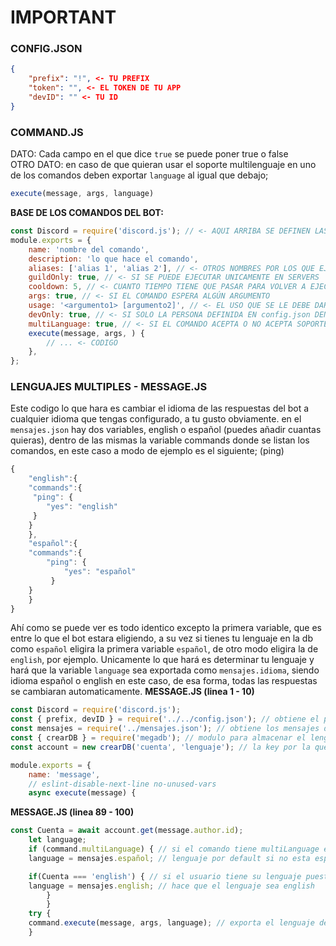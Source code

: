 # IMPORTANT
### CONFIG.JSON
```json
{
	"prefix": "!", <- TU PREFIX
	"token": "", <- EL TOKEN DE TU APP
	"devID": "" <- TU ID
}

```
### COMMAND.JS
DATO: Cada campo en el que dice `true` se puede poner true o false                                                                                                               
OTRO DATO: en caso de que quieran usar el soporte multilenguaje en uno de los comandos deben exportar `language` al igual que debajo;
```js 
execute(message, args, language)
```
**BASE DE LOS COMANDOS DEL BOT:**
```js
const Discord = require('discord.js'); // <- AQUI ARRIBA SE DEFINEN LAS DEPENDECIAS
module.exports = {
	name: 'nombre del comando',
	description: 'lo que hace el comando',
	aliases: ['alias 1', 'alias 2'], // <- OTROS NOMBRES POR LOS QUE EJECUTAR TU COMANDO
	guildOnly: true, // <- SI SE PUEDE EJECUTAR UNICAMENTE EN SERVERS
	cooldown: 5, // <- CUANTO TIEMPO TIENE QUE PASAR PARA VOLVER A EJECUTAR EL COMANDO (EN SEGUNDOS, EN message.js YA SE CONVIERTE A MILISEGUNDOS)
	args: true, // <- SI EL COMANDO ESPERA ALGÚN ARGUMENTO
	usage: '<argumento1> [argumento2]', // <- EL USO QUE SE LE DEBE DAR AL COMANDO(NO PONGAS EL PREFIX, EL BOT YA LO HACE Y <> SON PARA OBLIGATORIAS Y [] PARA OPCIONALES)
	devOnly: true, // <- SI SOLO LA PERSONA DEFINIDA EN config.json DENTRO DE `devID` PUEDE USAR EL COMANDO
	multiLanguage: true, // <- SI EL COMANDO ACEPTA O NO ACEPTA SOPORTE MULTILENGUAJE
	execute(message, args, ) { 
		// ... <- CODIGO
	},
};
```
### LENGUAJES MULTIPLES - MESSAGE.JS
Este codigo lo que hara es cambiar el idioma de las respuestas del bot a cualquier idioma que tengas configurado, a tu gusto obviamente.
en el `mensajes.json` hay dos variables, english o español (puedes añadir cuantas quieras), dentro de las mismas la variable commands donde se listan los comandos, en este caso a modo de ejemplo es el siguiente; (ping)
```js
{
    "english":{
    "commands":{
     "ping": {
        "yes": "english" 
     }
    }
    },
    "español":{
    "commands":{
        "ping": {
            "yes": "español" 
         }
    }
    }
}
```
Ahí como se puede ver es todo identico excepto la primera variable, que es entre lo que el bot estara eligiendo, a su vez si tienes tu lenguaje en la db como `español` eligira la primera variable `español`, de otro modo eligira la de `english`, por ejemplo.
Unicamente lo que hará es determinar tu lenguaje y hará que la variable `language` sea exportada como `mensajes.idioma`, siendo idioma español o english en este caso, de esa forma, todas las respuestas se cambiaran automaticamente.
**MESSAGE.JS (linea 1 - 10)**
```js
const Discord = require('discord.js');
const { prefix, devID } = require('../../config.json'); // obtiene el prefix y la id del dueño de config.json
const mensajes = require('../mensajes.json'); // obtiene los mensajes de mensajes.json
const { crearDB } = require('megadb'); // modulo para almacenar el lenguaje de cada usuario
const account = new crearDB('cuenta', 'lenguaje'); // la key por la que se obtiene el lenguaje del usuario

module.exports = {
	name: 'message',
	// eslint-disable-next-line no-unused-vars
	async execute(message) {
```
**MESSAGE.JS (linea 89 - 100)**
```js
const Cuenta = await account.get(message.author.id);
	let language;
	if (command.multiLanguage) { // si el comando tiene multiLanguage en true
	language = mensajes.español; // lenguaje por default si no esta especificado en la base de datos

	if(Cuenta === 'english') { // si el usuario tiene su lenguaje puesto en english (inglés)
	language = mensajes.english; // hace que el lenguaje sea english
        }
        }
	try {
	command.execute(message, args, language); // exporta el lenguaje del usuario
	}
```
